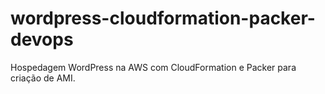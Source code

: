 # wordpress-cloudformation-packer-devops
 Hospedagem WordPress na AWS com CloudFormation e Packer para criação de AMI.
